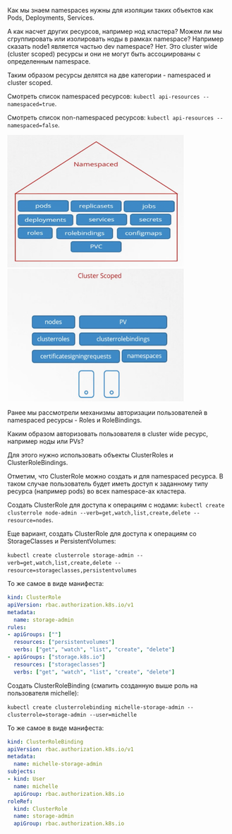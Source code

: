 Как мы знаем namespaces нужны для изоляции таких объектов как Pods, Deployments, Services.

А как насчет других ресурсов, например нод кластера? Можем ли мы сгруппировать или изолировать ноды в рамках namespace? Например сказать node1 является частью dev namespace? Нет. Это cluster wide (cluster scoped) ресурсы и они не могут быть ассоциированы с определенным namespace.

Таким образом ресурсы делятся на две категории - namespaced и cluster scoped.

Смотреть список namespaced ресурсов: `kubectl api-resources --namespaced=true`.

Смотреть список non-namespaced ресурсов: `kubectl api-resources --namespaced=false`.

<img src="namespaced.png" width="400" height="300">
<img src="non-namespaced.png" width="400" height="300"><br>

Ранее мы рассмотрели механизмы авторизации пользователей в namespaced ресурсы - Roles и RoleBindings.

Каким образом авторизовать пользователя в cluster wide ресурс, например ноды или PVs?

Для этого нужно использовать объекты ClusterRoles и ClusterRoleBindings.

Отметим, что ClusterRole можно создать и для namespaced ресурса. В таком случае пользователь будет иметь доступ к заданному типу ресурса (например pods) во всех namespace-ах кластера.

Создать ClusterRole для доступа к операциям с нодами: `kubectl create clusterrole node-admin --verb=get,watch,list,create,delete --resource=nodes`.

Еще вариант, создать ClusterRole для доступа к операциям со StorageClasses и PersistentVolumes:

`kubectl create clusterrole storage-admin --verb=get,watch,list,create,delete --resource=storageclasses,persistentvolumes`

То же самое в виде манифеста:

```yaml
kind: ClusterRole
apiVersion: rbac.authorization.k8s.io/v1
metadata:
  name: storage-admin
rules:
- apiGroups: [""]
  resources: ["persistentvolumes"]
  verbs: ["get", "watch", "list", "create", "delete"]
- apiGroups: ["storage.k8s.io"]
  resources: ["storageclasses"]
  verbs: ["get", "watch", "list", "create", "delete"]
```

Создать ClusterRoleBinding (смапить созданную выше роль на пользователя michelle):

`kubectl create clusterrolebinding michelle-storage-admin --clusterrole=storage-admin --user=michelle`

То же самое в виде манифеста:

```yaml
kind: ClusterRoleBinding
apiVersion: rbac.authorization.k8s.io/v1
metadata:
  name: michelle-storage-admin
subjects:
- kind: User
  name: michelle
  apiGroup: rbac.authorization.k8s.io
roleRef:
  kind: ClusterRole
  name: storage-admin
  apiGroup: rbac.authorization.k8s.io
```

